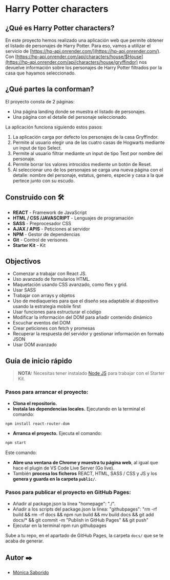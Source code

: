 # **Harry Potter characters**

## ¿Qué es Harry Potter characters?

En este proyecto hemos realizado una aplicación web que permite obtener el listado de personajes de Harry Potter. Para eso, vamos a utilizar el servicio de [https://hp-api.onrender.com/](https://hp-api.onrender.com/). Con [https://hp-api.onrender.com/api/characters/house/$House](https://hp-api.onrender.com/api/characters/house/gryffindor) nos devuelve información sobre los personajes de Harry Potter filtrados por la casa que hayamos seleccionado.

## **¿Qué partes la conforman?**

El proyecto consta de 2 páginas:

- Una página landing donde se muestra el listado de personajes.
- Una página con el detalle del personaje seleccionado.

La aplicación funciona siguiendo estos pasos:

1. La aplicación carga por defecto los personajes de la casa Gryffindor.
1. Permite al usuario elegir una de las cuatro casas de Hogwarts mediante un input de tipo Select.
1. Permite al usuario filtrar mediante un input de tipo Text por nombre del personaje.
1. Permite borrar los valores introcidos mediente un botón de Reset.
1. Al seleccionar uno de los personajes se carga una nueva página con el detalle: nombre del personaje, estatus, genero, especie y casa a la que pertece junto con su escudo.

## Construido con 🛠️

- **REACT** - Framework de JavaScript
- **HTML / CSS /JAVASCRIPT** - Lenguajes de programación
- **SASS** - Preprocesador CSS
- **AJAX / APIS** - Peticiones al servidor
- **NPM** - Gestor de dependencias
- **Git** - Control de verisones
- **Starter Kit** - Kit

## Objectivos

- Comenzar a trabajar con React JS.
- Uso avanzado de formularios HTML.
- Maquetación usando CSS avanzado, como flex y grid.
- Usar SASS
- Trabajar con arrays y objetos
- Uso de mediaqueries para que el diseño sea adaptable al dispositivo usando la estrategia mobile first
- Usar funciones para estructurar el código
- Modificar la información del DOM para añadir contenido dinámico
- Escuchar eventos del DOM
- Crear peticiones con fetch y promesas
- Recuperar la respuesta del servidor y gestionar información en formato JSON
- Usar DOM avanzado

## Guía de inicio rápido

> **NOTA:** Necesitas tener instalado [Node JS](https://nodejs.org/) para trabajar con el Starter Kit.

### Pasos para arrancar el proyecto:

- **Clona el repositorio.**
- **Instala las dependencias locales.** Ejecutando en la terminal el comando:

```bash
npm install react-router-dom
```

- **Arranca el proyecto.** Ejecuta el comando:

```bash
npm start
```

Este comando:

- **Abre una ventana de Chrome y muestra tu página web**, al igual que hace el plugin de VS Code Live Server (Go live).
- También **procesa los ficheros** REACT, HTML, SASS / CSS y JS y los **genera y guarda en la carpeta `public/`**.

### Pasos para publicar el proyecto en GitHub Pages:

- Añadir al package.json la línea "homepage": "./".
- Añadir a los scripts del package.json la línea:
  "githubpages": "rm -rf build && rm -rf docs && npm run build && mv build docs && git add docs/\* && git commit -m \"Publish in GitHub Pages\" && git push"
- Ejecutar en la terminal npm run githubpages

Sube a tu repo, en el apartado de GitHub Pages, la carpeta `docs/` que se te acaba de generar.

## Autor ✒️

- [Mónica Saborido](https://github.com/sabfiamo)
